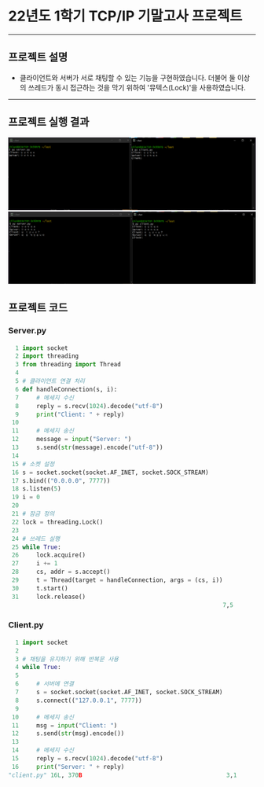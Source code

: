 22년도 1학기 TCP/IP 기말고사 프로젝트
=====================================
***

## 프로젝트 설명
* 클라이언트와 서버가 서로 채팅할 수 있는 기능을 구현하였습니다. 더불어 둘 이상의 쓰레드가 동시 접근하는 것을 막기 위하여 '뮤텍스(Lock)'을 사용하였습니다.

***

## 프로젝트 실행 결과
<img width="" height="" src=result1.png></img>
<img width="" height="" src=result2.png></img>

## 프로젝트 코드
### Server.py
```python
  1 import socket
  2 import threading
  3 from threading import Thread
  4
  5 # 클라이언트 연결 처리
  6 def handleConnection(s, i):
  7     # 메세지 수신
  8     reply = s.recv(1024).decode("utf-8")
  9     print("Client: " + reply)
 10
 11     # 메세지 송신
 12     message = input("Server: ")
 13     s.send(str(message).encode("utf-8"))
 14
 15 # 소켓 설정
 16 s = socket.socket(socket.AF_INET, socket.SOCK_STREAM)
 17 s.bind(("0.0.0.0", 7777))
 18 s.listen(5)
 19 i = 0
 20
 21 # 잠금 정의
 22 lock = threading.Lock()
 23
 24 # 쓰레드 실행
 25 while True:
 26     lock.acquire()
 27     i += 1
 28     cs, addr = s.accept()
 29     t = Thread(target = handleConnection, args = (cs, i))
 30     t.start()
 31     lock.release()
                                                             7,5           12%
```

### Client.py
```python
  1 import socket
  2
  3 # 채팅을 유지하기 위해 반복문 사용
  4 while True:
  5
  6     # 서버에 연결
  7     s = socket.socket(socket.AF_INET, socket.SOCK_STREAM)
  8     s.connect(("127.0.0.1", 7777))
  9
 10     # 메세지 송신
 11     msg = input("Client: ")
 12     s.send(str(msg).encode())
 13
 14     # 메세지 수신
 15     reply = s.recv(1024).decode("utf-8")
 16     print("Server: " + reply)
"client.py" 16L, 370B                                         3,1           All
```
